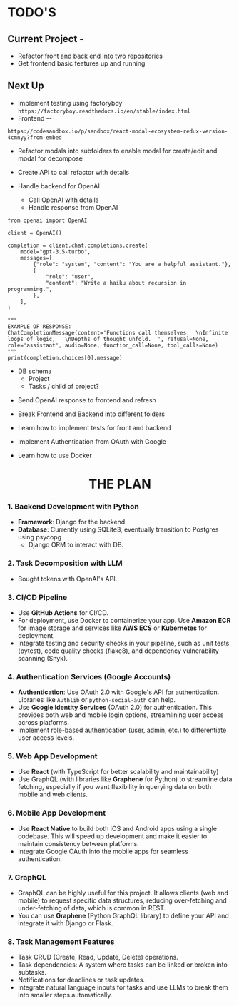 # TODO'S

## Current Project -
* Refactor front and back end into two repositories
* Get frontend basic features up and running
## Next Up
* Implement testing using factoryboy `https://factoryboy.readthedocs.io/en/stable/index.html`
* Frontend --

`https://codesandbox.io/p/sandbox/react-modal-ecosystem-redux-version-4cmnyy?from-embed`
*  Refactor modals into subfolders to enable modal for create/edit and modal for decompose
*  Create API to call refactor with details
* Handle backend for OpenAI

   - Call OpenAI with details
   - Handle response from OpenAI

```
from openai import OpenAI

client = OpenAI()

completion = client.chat.completions.create(
    model="gpt-3.5-turbo",
    messages=[
        {"role": "system", "content": "You are a helpful assistant."},
        {
            "role": "user",
            "content": "Write a haiku about recursion in programming.",
        },
    ],
)

"""
EXAMPLE OF RESPONSE:
ChatCompletionMessage(content='Functions call themselves,  \nInfinite loops of logic,   \nDepths of thought unfold.  ', refusal=None, role='assistant', audio=None, function_call=None, tool_calls=None)
"""
print(completion.choices[0].message)
```

   - DB schema
      - Project
      - Tasks / child of project?
* Send OpenAI response to frontend and refresh

* Break Frontend and Backend into different folders

* Learn how to implement tests for front and backend

* Implement Authentication from OAuth with Google

* Learn how to use Docker



# <CENTER>THE PLAN </CENTER>
### 1. **Backend Development with Python**
   - **Framework**: Django for the backend.
   - **Database**: Currently using SQLite3, eventually transition to Postgres using psycopg
     - Django ORM to interact with DB.

### 2. **Task Decomposition with LLM**
   - Bought tokens with OpenAI's API.

### 3. **CI/CD Pipeline**
   - Use **GitHub Actions** for CI/CD.
   - For deployment, use Docker to containerize your app. Use **Amazon ECR** for image storage and services like **AWS ECS** or **Kubernetes** for deployment.
   - Integrate testing and security checks in your pipeline, such as unit tests (pytest), code quality checks (flake8), and dependency vulnerability scanning (Snyk).

### 4. **Authentication Services (Google Accounts)**
   - **Authentication**: Use OAuth 2.0 with Google's API for authentication. Libraries like `Authlib` or `python-social-auth` can help.
   - Use **Google Identity Services** (OAuth 2.0) for authentication. This provides both web and mobile login options, streamlining user access across platforms.
   - Implement role-based authentication (user, admin, etc.) to differentiate user access levels.

### 5. **Web App Development**
   - Use **React** (with TypeScript for better scalability and maintainability)
   - Use GraphQL (with libraries like **Graphene** for Python) to streamline data fetching, especially if you want flexibility in querying data on both mobile and web clients.

### 6. **Mobile App Development**
   - Use **React Native** to build both iOS and Android apps using a single codebase. This will speed up development and make it easier to maintain consistency between platforms.
   - Integrate Google OAuth into the mobile apps for seamless authentication.

### 7. **GraphQL**
   - GraphQL can be highly useful for this project. It allows clients (web and mobile) to request specific data structures, reducing over-fetching and under-fetching of data, which is common in REST.
   - You can use **Graphene** (Python GraphQL library) to define your API and integrate it with Django or Flask.

### 8. **Task Management Features**
   - Task CRUD (Create, Read, Update, Delete) operations.
   - Task dependencies: A system where tasks can be linked or broken into subtasks.
   - Notifications for deadlines or task updates.
   - Integrate natural language inputs for tasks and use LLMs to break them into smaller steps automatically.
